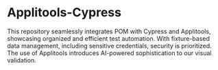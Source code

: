 # Applitools-Cypress
 This repository seamlessly integrates POM with Cypress and Applitools, showcasing organized and efficient test automation. With fixture-based data management, including sensitive credentials, security is prioritized. The use of Applitools introduces AI-powered sophistication to our visual validation.
